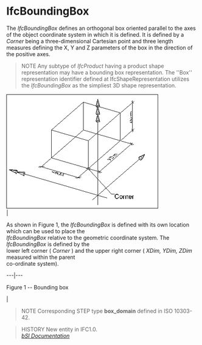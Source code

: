 IfcBoundingBox
==============
The _IfcBoundingBox_ defines an orthogonal box oriented parallel to the axes
of the object coordinate system in which it is defined. It is defined by a
_Corner_ being a three-dimensional Cartesian point and three length measures
defining the X, Y and Z parameters of the box in the direction of the positive
axes.  
  
> NOTE  Any subtype of _IfcProduct_ having a product shape representation may
> have a bounding box representation. The ''Box'' representation identifier
> defined at IfcShapeRepresentation utilizes the _IfcBoundingBox_ as the
> simpliest 3D shape representation.  
  
  
  
![half space solid](../figures/ifcboundingbox-layout1.gif)  
|  

As shown in Figure 1, the _IfcBoundingBox_ is defined with its own location
which can be used to place the  
 _IfcBoundingBox_ relative to the geometric coordinate system. The
_IfcBoundingBox_ is defined by the  
lower left corner ( _Corner_ ) and the upper right corner ( _XDim, YDim, ZDim_
measured within the parent  
co-ordinate system).

  
  
  
---|---  
  
  
  

Figure 1 -- Bounding box

  
  
|  
  
  
  
  
> NOTE  Corresponding STEP type **box_domain** defined in ISO 10303-42.  
  
> HISTORY  New entity in IFC1.0.  
[ _bSI
Documentation_](https://standards.buildingsmart.org/IFC/DEV/IFC4_2/FINAL/HTML/schema/ifcgeometricmodelresource/lexical/ifcboundingbox.htm)


